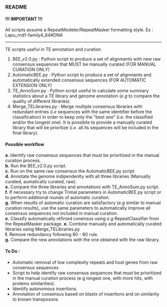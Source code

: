 ### README

#### !!! IMPORTANT !!!
All scripts assume a RepeatModeler/RepeatMasker formatting style. Es : Lapu_rnd1-family4_64#DNA

---

TE scripts useful in TE annotation and curation

 1. BEE_v2.0.py : Python script to produce a set of alignments with new raw consensus sequences that MUST be manually curated (FOR MANUAL CURATION ONLY)
 2. AutomaticBEE.py : Python script to produce a set of alignments and automatically extended consensus sequences (FOR AUTOMATIC EXTENSION ONLY)
 3. TE_AnnoSum.py : Python script useful to calculate some summary statistics about a TE library and genome annotation (*e.g* to compare the quality of different libraries).
 4. Merge_TELibraries.py : Merge multiple consensus libraries with redundant entries (*i.e* sequences with the same identifier before the classification) in order to keep only the "best one" (i.e. the classified and/or the longest one). It is possibile to provide a manually curated library that will be prioritize (*i.e.* all its sequences will be included in the final library).
 
#### Possible workflow

**a**. Identify raw consensus sequences that must be prioritized in the manual curation process.  
**b.** Run the BEE_v2.0.py script.  
**c.** Run on the same raw consensus the AutomaticBEE.py script.  
**d.** Annotate the genome indipendenlty with all three libraries (Manually curated, aumatically curated, raw).  
**e.** Compare the three libraries and annotations with TE_AnnoSum.py script.  
**f.** If necessary try to change Trimal parameters in AutomaticBEE.py script or to perform additional rounds of automatic curation.  
**g.** When results of automatic curation are satisfactory (*e.g* similar to manual curation results), use the same parameters to automatically improve all consensus sequences not included in manual curation.  
**e.** Classify automatically refinied conensus using *e.g* RepeatClassifier from the RepeatMasker package.
**e.** Combine manually and automatically curated libraries using Merge_TELibraries.py  
**f.** Remove redundancy following 80 - 80 rule.  
**g.** Compare the new annotations with the one obtained with the raw library.  

#### To Do :
 - Automatic removal of low complexity repeats and host genes from raw consensus sequences
 - Script to help identify raw consensus sequences that must be prioritized in the manual curation process (e.g longest one, with more hits, with proteins similarities).
 - Identify autonomous insertions.
 - Annotation of consensus based on blastx of insertions and on similarity to known transposons
